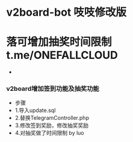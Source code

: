 # **v2board-bot 吱吱修改版**
# **落可增加抽奖时间限制t.me/ONEFALLCLOUD**
-
### v2board增加签到功能及抽奖功能
- 步骤
- 1.导入update.sql
- 2.替换TelegramController.php
- 3.修改签到奖励，修改抽奖奖励
- 4.对抽奖做了时间限制 by luo
